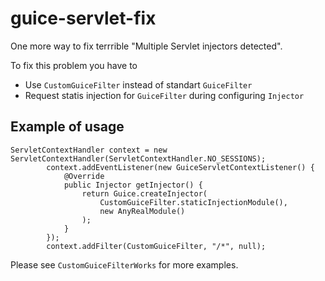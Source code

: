# guice-servlet-fix

One more way to fix terrrible "Multiple Servlet injectors detected".

To fix this problem you have to
 * Use `CustomGuiceFilter` instead of standart `GuiceFilter`
 * Request statis injection for `GuiceFilter` during configuring `Injector`
  

## Example of usage
 
 ```
 ServletContextHandler context = new ServletContextHandler(ServletContextHandler.NO_SESSIONS);
         context.addEventListener(new GuiceServletContextListener() {
             @Override
             public Injector getInjector() {
                 return Guice.createInjector(
                     CustomGuiceFilter.staticInjectionModule(),
                     new AnyRealModule()
                 );
             }
         });
         context.addFilter(CustomGuiceFilter, "/*", null);
 ```
  
 Please see `CustomGuiceFilterWorks` for more examples.
